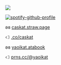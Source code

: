 ![](https://64.media.tumblr.com/752d255a491fff3f9fc43890e34b1b2c/4d131a85d53bafcd-78/s2048x3072/deebb9ebc860d62d187ed0e3987445b8d945d705.pnj)

[![spotify-github-profile](https://spotify-github-profile.kittinanx.com/api/view?uid=lpmqz3bufqngt56rz8g8mtxxc&cover_image=true&theme=novatorem&show_offline=true&background_color=121212&interchange=false)](https://github.com/kittinan/spotify-github-profile)

ʚɞ [caskat.straw.page](https://caskat.straw.page/)

‹𝟹 [.co/caskat](https://rentry.co/caskat)

ʚɞ [yaoikat.atabook](https://yaoikat.atabook.org/)

‹𝟹 [prns.cc/@yaoikat](https://pronouns.cc/@yaoikat)
